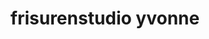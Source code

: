 ---
title: "frisurenstudio yvonne"
url: /braunfels/frisurenstudio-yvonne-leuner-strasse/
shop: Friseur
---
